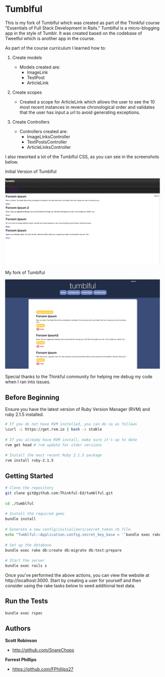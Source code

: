Tumblful
=============
This is my fork of Tumblful which was created as part of the Thinkful course "Essentials of Full Stack Development in Rails."
Tumblful is a micro-blogging app in the style of Tumblr. It was created based on the codebase of Tweetful which is another app in the course.

As part of the course curriculum I learned how to:

1. Create models
    * Models created are:
        * ImageLink
        * TestPost
        * ArticleLink

2. Create scopes
    * Created a scope for ArticleLink which allows the user to see the 10 most recent instances in reverse chronological order and validates that the user has input a url to avoid generating exceptions.

3. Create Controllers
    * Controllers created are:
        * ImageLinksController
        * TextPostsController
        * ArticleLinksController

I also reworked a lot of the Tumblful CSS, as you can see in the screenshots below.

Initial Version of Tumblful

![Screenshot of the initial version of Tumblful](app/assets/images/InitialTumblful.png?raw=true "Initial version of Tumblful")

My fork of Tumblful

![Screenshot of my fork of Tumblful](app/assets/images/ForkedTumblful3.png?raw=true "My fork of Tumblful")

Special thanks to the Thinkful community for helping me debug my code when I ran into issues.

Before Beginning
-------------

Ensure you have the latest version of Ruby Version Manager (RVM) and ruby 2.1.5 installed.

```sh
# If you do not have RVM installed, you can do so as follows
\curl -L https://get.rvm.io | bash -s stable

# If you already have RVM install, make sure it's up to date
rvm get head # rvm update for older versions

# Install the most recent Ruby 2.1.5 package
rvm install ruby-2.1.5
```

Getting Started
-------------

```sh
# Clone the repository
git clone git@github.com:Thinkful-Ed/tumblful.git

cd ./tumblful

# Install the required gems
bundle install

# Generate a new config/initializers/secret_token.rb file.
echo "Tumblful::Application.config.secret_key_base = '`bundle exec rake secret`'" > config/initializers/secret_token.rb

# Set up the database
bundle exec rake db:create db:migrate db:test:prepare

# Start the server
bundle exec rails s
```

Once you've performed the above actions, you can view the website at http://localhost:3000.
Start by creating a user for yourself and then consider using the rake tasks below to seed
additional test data.


Run the Tests
-------------

```sh
bundle exec rspec
```

Authors
-------

**Scott Robinson**
- http://github.com/SnareChops
 
**Forrest Phillips**
- https://github.com/FPhillips27
